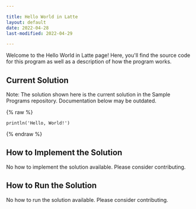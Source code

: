 ```yaml
---

title: Hello World in Latte
layout: default
date: 2022-04-28
last-modified: 2022-04-29

---
```


Welcome to the Hello World in Latte page! Here, you'll find the source code for this program as well as a description of how the program works.

## Current Solution

Note: The solution shown here is the current solution in the Sample Programs repository. Documentation below may be outdated.

{% raw %}

```Latte
println('Hello, World!')

```

{% endraw %}

## How to Implement the Solution

No how to implement the solution available. Please consider contributing.

## How to Run the Solution

No how to run the solution available. Please consider contributing.